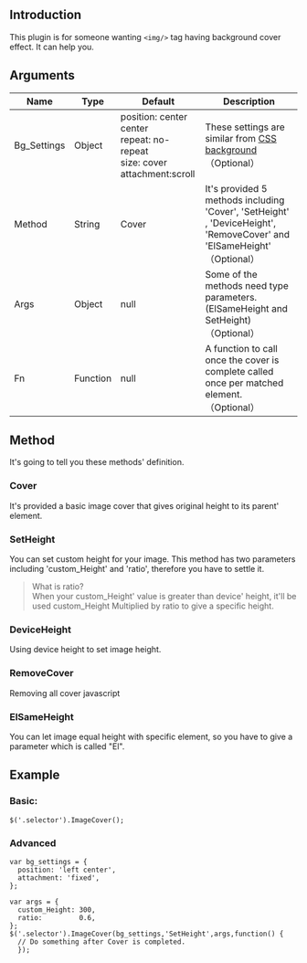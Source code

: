 ## Introduction
This plugin is for someone wanting ``<img/>`` tag having background cover effect. It can help you.

## Arguments
Name      | Type   | Default | Description
--------- | ------ | ------- | ---------------------
Bg_Settings | Object | position: center center <br />repeat: no-repeat <br/> size: cover <br/> attachment:scroll| These settings are similar from [CSS background](https://www.w3schools.com/css/css_background.asp)（Optional）
Method     | String | Cover       | It's provided 5 methods including 'Cover', 'SetHeight' , 'DeviceHeight', 'RemoveCover' and 'ElSameHeight' （Optional）
Args | Object | null    | Some of the methods need type parameters.(ElSameHeight and SetHeight) （Optional）
Fn     | Function  |  null    |  A function to call once the cover is complete called once per matched element. （Optional）


## Method
It's going to tell you these methods' definition.
### Cover
It's provided a basic image cover that gives original height to its parent' element.

### SetHeight
You can set custom height for your image.
This method has two parameters including 'custom_Height' and 'ratio', therefore you have to settle it.

> What is ratio?  
When your custom_Height' value is greater than device' height, it'll be used custom_Height Multiplied by ratio to give a specific height.

### DeviceHeight
Using device height to set image height.

### RemoveCover
Removing all cover javascript
### ElSameHeight
You can let image equal height with specific element, so you have to give a parameter which is called "El".

## Example

### Basic:
````
$('.selector').ImageCover();
````

### Advanced
````
var bg_settings = {
  position: 'left center',
  attachment: 'fixed',
};

var args = {
  custom_Height: 300,
  ratio:         0.6,
};
$('.selector').ImageCover(bg_settings,'SetHeight',args,function() {
  // Do something after Cover is completed.
  });

````
